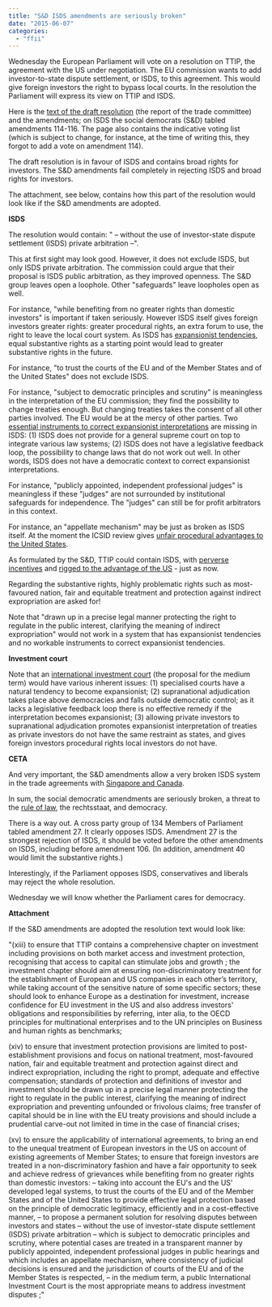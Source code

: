 ```yaml
---
title: "S&D ISDS amendments are seriously broken"
date: "2015-06-07"
categories: 
  - "ffii"
---
```


Wednesday the European Parliament will vote on a resolution on TTIP, the agreement with the US under negotiation. The EU commission wants to add investor-to-state dispute settlement, or ISDS, to this agreement. This would give foreign investors the right to bypass local courts. In the resolution the Parliament will express its view on TTIP and ISDS.

Here is the [text of the draft resolution](http://www.europarl.europa.eu/plenary/en/report-details.html?reference=A8-0175-2015) (the report of the trade committee) and the amendments; on ISDS the social democrats (S&D) tabled amendments 114-116. The page also contains the indicative voting list (which is subject to change, for instance, at the time of writing this, they forgot to add a vote on amendment 114).

The draft resolution is in favour of ISDS and contains broad rights for investors. The S&D amendments fail completely in rejecting ISDS and broad rights for investors.

The attachment, see below, contains how this part of the resolution would look like if the S&D amendments are adopted.

**ISDS**

The resolution would contain: " – without the use of investor-state dispute settlement (ISDS) private arbitration –".

This at first sight may look good. However, it does not exclude ISDS, but only ISDS private arbitration. The commission could argue that their proposal is ISDS public arbitration, as they improved openness. The S&D group leaves open a loophole. Other "safeguards" leave loopholes open as well.

For instance, "while benefiting from no greater rights than domestic investors" is important if taken seriously. However ISDS itself gives foreign investors greater rights: greater procedural rights, an extra forum to use, the right to leave the local court system. As ISDS has [expansionist tendencies](https://blog.ffii.org/seven-things-you-should-know-about-eu-singapore-isds/), equal substantive rights as a starting point would lead to greater substantive rights in the future.

For instance, "to trust the courts of the EU and of the Member States and of the United States" does not exclude ISDS.

For instance, "subject to democratic principles and scrutiny" is meaningless in the interpretation of the EU commission; they find the possibility to change treaties enough. But changing treaties takes the consent of all other parties involved. The EU would be at the mercy of other parties. Two [essential instruments to correct expansionist interpretations](https://blog.ffii.org/international-investment-court-plan-threatens-our-democracy/) are missing in ISDS: (1) ISDS does not provide for a general supreme court on top to integrate various law systems; (2) ISDS does not have a legislative feedback loop, the possibility to change laws that do not work out well. In other words, ISDS does not have a democratic context to correct expansionist interpretations.

For instance, "publicly appointed, independent professional judges" is meaningless if these "judges" are not surrounded by institutional safeguards for independence. The "judges" can still be for profit arbitrators in this context.

For instance, an "appellate mechanism" may be just as broken as ISDS itself. At the moment the ICSID review gives [unfair procedural advantages to the United States](https://blog.ffii.org/white-house-defends-isds).

As formulated by the S&D, TTIP could contain ISDS, with [perverse incentives](https://blog.ffii.org/seven-things-you-should-know-about-eu-singapore-isds/) and [rigged to the advantage of the US](https://blog.ffii.org/white-house-defends-isds) - just as now.

Regarding the substantive rights, highly problematic rights such as most-favoured nation, fair and equitable treatment and protection against indirect expropriation are asked for!

Note that "drawn up in a precise legal manner protecting the right to regulate in the public interest, clarifying the meaning of indirect expropriation" would not work in a system that has expansionist tendencies and no workable instruments to correct expansionist tendencies.

**Investment court**

Note that an [international investment court](https://blog.ffii.org/international-investment-court-plan-threatens-our-democracy/) (the proposal for the medium term) would have various inherent issues: (1) specialised courts have a natural tendency to become expansionist; (2) supranational adjudication takes place above democracies and falls outside democratic control; as it lacks a legislative feedback loop there is no effective remedy if the interpretation becomes expansionist; (3) allowing private investors to supranational adjudication promotes expansionist interpretation of treaties as private investors do not have the same restraint as states, and gives foreign investors procedural rights local investors do not have.

**CETA**

And very important, the S&D amendments allow a very broken ISDS system in the trade agreements with [Singapore and Canada](https://blog.ffii.org/seven-things-you-should-know-about-eu-singapore-isds/).

In sum, the social democratic amendments are seriously broken, a threat to the [rule of law](http://wapo.st/1zhI2O4), the rechtsstaat, and democracy.

There is a way out. A cross party group of 134 Members of Parliament tabled amendment 27. It clearly opposes ISDS. Amendment 27 is the strongest rejection of ISDS, it should be voted before the other amendments on ISDS, including before amendment 106. (In addition, amendment 40 would limit the substantive rights.)

Interestingly, if the Parliament opposes ISDS, conservatives and liberals may reject the whole resolution.

Wednesday we will know whether the Parliament cares for democracy.

**Attachment**

If the S&D amendments are adopted the resolution text would look like:

"(xiii) to ensure that TTIP contains a comprehensive chapter on investment including provisions on both market access and investment protection, recognising that access to capital can stimulate jobs and growth ; the investment chapter should aim at ensuring non-discriminatory treatment for the establishment of European and US companies in each other’s territory, while taking account of the sensitive nature of some specific sectors; these should look to enhance Europe as a destination for investment, increase confidence for EU investment in the US and also address investors' obligations and responsibilities by referring, inter alia, to the OECD principles for multinational enterprises and to the UN principles on Business and human rights as benchmarks;

(xiv) to ensure that investment protection provisions are limited to post- establishment provisions and focus on national treatment, most-favoured nation, fair and equitable treatment and protection against direct and indirect expropriation, including the right to prompt, adequate and effective compensation; standards of protection and definitions of investor and investment should be drawn up in a precise legal manner protecting the right to regulate in the public interest, clarifying the meaning of indirect expropriation and preventing unfounded or frivolous claims; free transfer of capital should be in line with the EU treaty provisions and should include a prudential carve-out not limited in time in the case of financial crises;

(xv) to ensure the applicability of international agreements, to bring an end to the unequal treatment of European investors in the US on account of existing agreements of Member States; to ensure that foreign investors are treated in a non-discriminatory fashion and have a fair opportunity to seek and achieve redress of grievances while benefiting from no greater rights than domestic investors: – taking into account the EU's and the US' developed legal systems, to trust the courts of the EU and of the Member States and of the United States to provide effective legal protection based on the principle of democratic legitimacy, efficiently and in a cost-effective manner, – to propose a permanent solution for resolving disputes between investors and states – without the use of investor-state dispute settlement (ISDS) private arbitration – which is subject to democratic principles and scrutiny, where potential cases are treated in a transparent manner by publicly appointed, independent professional judges in public hearings and which includes an appellate mechanism, where consistency of judicial decisions is ensured and the jurisdiction of courts of the EU and of the Member States is respected, – in the medium term, a public International Investment Court is the most appropriate means to address investment disputes ;"
